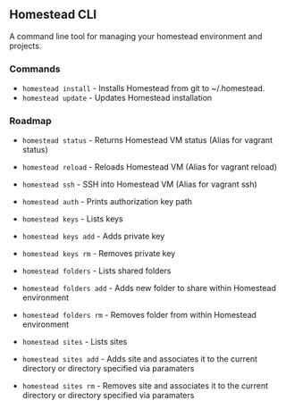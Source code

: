 ## Homestead CLI

A command line tool for managing your homestead environment and projects.

### Commands
* `homestead install` - Installs Homestead from git to ~/.homestead.
* `homestead update` - Updates Homestead installation

### Roadmap
* `homestead status` - Returns Homestead VM status (Alias for vagrant status)
* `homestead reload` - Reloads Homestead VM (Alias for vagrant reload)
* `homestead ssh` - SSH into Homestead VM (Alias for vagrant ssh)

* `homestead auth` - Prints authorization key path
* `homestead keys` - Lists keys
* `homestead keys add` - Adds private key
* `homestead keys rm` - Removes private key

* `homestead folders` - Lists shared folders
* `homestead folders add` - Adds new folder to share within Homestead environment
* `homestead folders rm` - Removes folder from within Homestead environment

* `homestead sites` - Lists sites
* `homestead sites add` - Adds site and associates it to the current directory or directory specified via paramaters
* `homestead sites rm` - Removes site and associates it to the current directory or directory specified via paramaters
